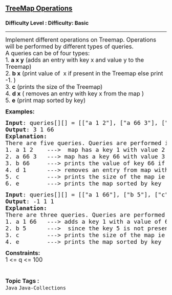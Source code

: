 <h2><a href="https://www.geeksforgeeks.org/problems/java-collection-set-4-treemap/1?page=3&difficulty=Basic&status=unsolved,attempted&sortBy=accuracy">TreeMap Operations</a></h2><h3>Difficulty Level : Difficulty: Basic</h3><hr><div class="problems_problem_content__Xm_eO"><p><span style="font-size: 18px;">Implement different operations on Treemap. Operations will be performed by different types of queries.<br>A queries can be of four types:<br>1. <strong>a x y</strong>&nbsp;(adds an entry&nbsp;with key x and value&nbsp;y to the Treemap)<br>2. <strong>b x</strong> (print value of &nbsp;x if&nbsp;present in the Treemap else print -1.&nbsp;)<br>3. <strong>c</strong> (prints the size of the Treemap)<br>4. <strong>d x</strong> ( removes an entry&nbsp;with key x from the map )<br>5. <strong>e</strong> (print map sorted by key)</span></p>
<p><strong><span style="font-size: 18px;">Examples:</span></strong></p>
<pre><span style="font-size: 18px;"><strong>Input</strong>: queries[][] = [["a 1 2"], ["a 66 3"], ["b 66"], ["d 1"], ["c"], ["e"]]
<strong>Output</strong>: 3 1 66</span>
<span style="font-size: 18px;"><strong>Explanation:</strong>
There are five queries. Queries are performed in this order
1. a 1 2    ---&gt;  map has a key 1 with value 2 
2. a 66 3   ---&gt; map has a key 66 with value 3
3. b 66     ---&gt; prints the value of key 66 if its present in the map ie 3.
4. d 1      ---&gt; removes an entry from map with key 1
5. c        ---&gt; prints the size of the map ie 1
6. e        ---&gt; prints the map sorted by key</span></pre>
<pre><span style="font-size: 18px;"><strong>Input</strong>: queries[][] = [["a 1 66"], ["b 5"], ["c"], ["e"]]
<strong>Output</strong>: -1 1 1</span>
<span style="font-size: 18px;"><strong>Explanation:</strong>
There are three&nbsp;queries.&nbsp;Queries&nbsp;are&nbsp;performed in this order
1. a 1 66 &nbsp; ---&gt; adds a key 1 with a value of 66 in the map
2. b 5 &nbsp; &nbsp; &nbsp;---&gt; &nbsp;since the key 5 is not present in the map hence -1 is printed.
3. c &nbsp; &nbsp; &nbsp; &nbsp;---&gt; prints the size of the map ie 1 </span>
<span style="font-size: 18px;">4. e&nbsp;&nbsp;&nbsp;&nbsp;&nbsp;&nbsp;&nbsp;&nbsp;---&gt; prints the map sorted by key</span></pre>
<p><span style="font-size: 18px;"><strong>Constraints:</strong><br>1 &lt;= q &lt;= 100</span></p></div><br><p><span style=font-size:18px><strong>Topic Tags : </strong><br><code>Java</code>&nbsp;<code>Java-Collections</code>&nbsp;